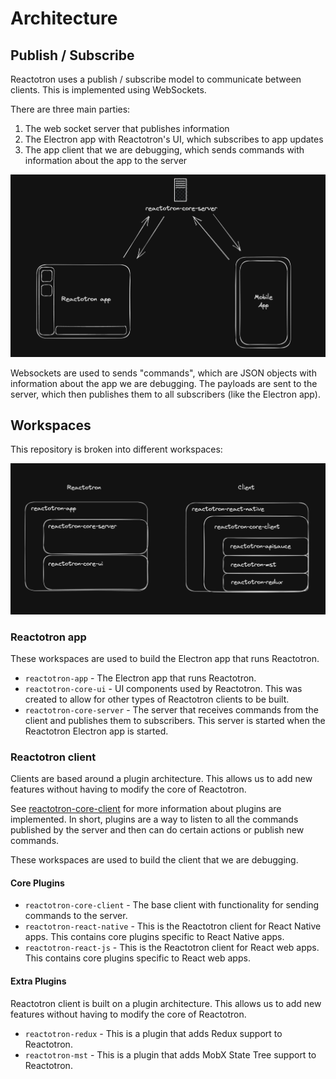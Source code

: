 # Architecture

## Publish / Subscribe

Reactotron uses a publish / subscribe model to communicate between clients. This is implemented using WebSockets.

There are three main parties:

1. The web socket server that publishes information
2. The Electron app with Reactotron's UI, which subscribes to app updates
3. The app client that we are debugging, which sends commands with information about the app to the server

<img src="images/architecture-app-mobile-diagram.png" alt="Diagram of the Reactotron Electron app, reactotron-core-server, and the app client" />

Websockets are used to sends "commands", which are JSON objects with information about the app we are debugging. The payloads are sent to the server, which then publishes them to all subscribers (like the Electron app).

## Workspaces

This repository is broken into different workspaces:

<img src="images/architecture-workspace-chart.png" alt="Diagram of the Reactotron electron app and client, and which workspaces they correspond to." />

### Reactotron app

These workspaces are used to build the Electron app that runs Reactotron.

- `reactotron-app` - The Electron app that runs Reactotron.
- `reactotron-core-ui` - UI components used by Reactotron. This was created to allow for other types of Reactotron clients to be built.
- `reactotron-core-server` - The server that receives commands from the client and publishes them to subscribers. This server is started when the Reactotron Electron app is started.

### Reactotron client

Clients are based around a plugin architecture. This allows us to add new features without having to modify the core of Reactotron.

See [reactotron-core-client](https://github.com/infinitered/reactotron/tree/main/lib/reactotron-core-client) for more information about plugins are implemented. In short, plugins are a way to listen to all the commands published by the server and then can do certain actions or publish new commands.

These workspaces are used to build the client that we are debugging.

#### Core Plugins

- `reactotron-core-client` - The base client with functionality for sending commands to the server.
- `reactotron-react-native` - This is the Reactotron client for React Native apps. This contains core plugins specific to React Native apps.
- `reactotron-react-js` - This is the Reactotron client for React web apps. This contains core plugins specific to React web apps.

#### Extra Plugins

Reactotron client is built on a plugin architecture. This allows us to add new features without having to modify the core of Reactotron.

- `reactotron-redux` - This is a plugin that adds Redux support to Reactotron.
- `reactotron-mst` - This is a plugin that adds MobX State Tree support to Reactotron.
